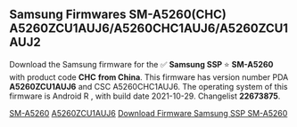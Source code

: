 <h2>Samsung Firmwares SM-A5260(CHC) A5260ZCU1AUJ6/A5260CHC1AUJ6/A5260ZCU1AUJ2</h2>
Download the Samsung firmware for the ✅ <strong>Samsung SSP </strong> ⭐ <strong>SM-A5260</strong> with product code <strong>CHC</strong> <strong> from China</strong>. This firmware has version number PDA <strong>A5260ZCU1AUJ6</strong> and CSC A5260CHC1AUJ6. The operating system of this firmware is Android R , with build date 2021-10-29. Changelist <strong>22673875</strong>.


[SM-A5260](https://samfirm.shop/samsung/model/SM-A5260)
[A5260ZCU1AUJ6](https://samfirm.shop/samsung/pda/A5260ZCU1AUJ6)
[Download Firmware Samsung SSP SM-A5260](https://samfirm.shop/samsung/firmware/469568)
